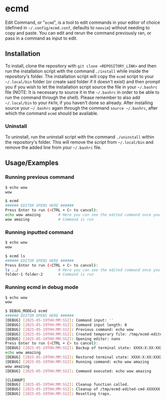# ecmd

Edit Command, or "`ecmd`", is a tool to edit commands in your editor of choice (defined in `~/.config/ecmd.conf`, defaults to `neovim`) without needing to copy and paste. You can edit and rerun the command previously ran, or pass in a command as input to edit.


## Installation

To install, clone the repository with `git clone <REPOSITORY_LINK>` and then run the installation script with the command `./install` while inside the repository's folder. The installation script will copy the `ecmd` script to your `~/.local/bin` folder (or create said folder if it doesn't exist) and then prompt you if you wish to let the installation script source the file in your `~/.bashrc` file (NOTE: It is necessary to source it in the `~/.bashrc` in order to be able to run the command through the shell). Please remember to also add `~/.local/bin` to your `PATH`, if you haven't done so already. After installing source your `~/.bashrc` again through the command `source ~/.bashrc`, after which the command `ecmd` should be available.

### Uninstall

To uninstall, run the uninstall script with the command `./uninstall` within the repository's folder. This will remove the script from `~/.local/bin` and remove the added line from your `~/.bashrc` file.
## Usage/Examples

### Running previous command
```bash
$ echo wow
wow

$ ecmd
###### EDITOR OPENS HERE ###### 
Press Enter to run (<CTRL + C> to cancel):
echo wow amazing        # Here you can see the edited command once you save & quit the editor
wow amazing             # Command is run
```

### Running inputted command
```bash
$ echo wow
wow

$ ecmd ls
###### EDITOR OPENS HERE ###### 
Press Enter to run (<CTRL + C> to cancel):
ls ../                  # Here you can see the edited command once you save & quit the editor
folder-1 folder-2       # Command is run
```

### Running ecmd in debug mode
```bash
$ echo wow
wow

$ DEBUG_MODE=1 ecmd
###### EDITOR OPENS HERE ###### 
[DEBUG] [2025-05-19THH:MM:SSZ]: Command input: ''
[DEBUG] [2025-05-19THH:MM:SSZ]: Command input length: 0
[DEBUG] [2025-05-19THH:MM:SSZ]: Previous command: echo wow
[DEBUG] [2025-05-19THH:MM:SSZ]: Created temporary file: /tmp/ecmd-edited-cmd-XXXXXX
[DEBUG] [2025-05-19THH:MM:SSZ]: Opening editor: nano
Press Enter to run (<CTRL + C> to cancel):
[DEBUG] [2025-05-19THH:MM:SSZ]: Backup of terminal state: XXXX:X:XX:XXXX:X:XX:XX:XX:X...
echo wow amazing
[DEBUG] [2025-05-19THH:MM:SSZ]: Restored terminal state: XXXX:X:XX:XXXX:X:XX:XX:XX:X...
[DEBUG] [2025-05-19THH:MM:SSZ]: Running command: echo wow amazing
wow amazing
[DEBUG] [2025-05-19THH:MM:SSZ]: Command executed: echo wow amazing

[CLEANUP]
[DEBUG] [2025-05-19THH:MM:SSZ]: Cleanup function called.
[DEBUG] [2025-05-19THH:MM:SSZ]: Cleanup of /tmp/ecmd-edited-cmd-XXXXXX finished.
[DEBUG] [2025-05-19THH:MM:SSZ]: Resetting traps.
```
